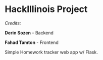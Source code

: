 # HackIllinois Project

*Credits:*

**Derin Sozen** - Backend

**Fahad Tamton** - Frontend

Simple Homework tracker web app w/ Flask.
